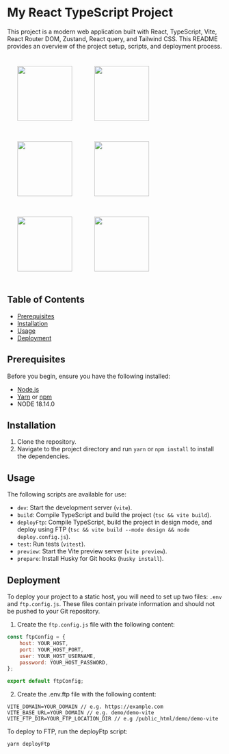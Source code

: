 # My React TypeScript Project

This project is a modern web application built with React, TypeScript, Vite, React Router DOM, Zustand, React query, and Tailwind CSS. This README provides an overview of the project setup, scripts, and deployment process.

<img src="https://iili.io/HNrTdxV.png"  width="128" height="128" style="margin:24px; ">
<img src="https://iili.io/HNrTHDQ.png"  width="128" height="128" style="margin:24px; ">
<img src="https://iili.io/HNrT9Ox.png"  width="128" height="128" style="margin:24px; ">
<img src="https://iili.io/HNrT3iP.png"  width="128" height="128" style="margin:24px; ">
<img src="https://iili.io/HNrT2WB.png"  width="128" height="128" style="margin:24px; ">
<img src="https://iili.io/HNrIyRj.png"  width="128" height="128" style="margin:24px; ">

## Table of Contents

- [Prerequisites](#prerequisites)
- [Installation](#installation)
- [Usage](#usage)
- [Deployment](#deployment)

## Prerequisites

Before you begin, ensure you have the following installed:

- [Node.js](https://nodejs.org/)
- [Yarn](https://yarnpkg.com/) or [npm](https://www.npmjs.com/)
- NODE 18.14.0

## Installation

1. Clone the repository.
2. Navigate to the project directory and run `yarn` or `npm install` to install the dependencies.

## Usage

The following scripts are available for use:

- `dev`: Start the development server (`vite`).
- `build`: Compile TypeScript and build the project (`tsc && vite build`).
- `deployFtp`: Compile TypeScript, build the project in design mode, and deploy using FTP (`tsc && vite build --mode design && node deploy.config.js`).
- `test`: Run tests (`vitest`).
- `preview`: Start the Vite preview server (`vite preview`).
- `prepare`: Install Husky for Git hooks (`husky install`).

## Deployment

To deploy your project to a static host, you will need to set up two files: `.env` and `ftp.config.js`. These files contain private information and should not be pushed to your Git repository.

1. Create the `ftp.config.js` file with the following content:

```javascript
const ftpConfig = {
	host: YOUR_HOST,
	port: YOUR_HOST_PORT,
	user: YOUR_HOST_USERNAME,
	password: YOUR_HOST_PASSWORD,
};

export default ftpConfig;
```

2. Create the .env.ftp file with the following content:

```
VITE_DOMAIN=YOUR_DOMAIN // e.g. https://example.com
VITE_BASE_URL=YOUR_DOMAIN // e.g. demo/demo-vite
VITE_FTP_DIR=YOUR_FTP_LOCATION_DIR // e.g /public_html/demo/demo-vite
```

To deploy to FTP, run the deployFtp script:

```
yarn deployFtp
```
